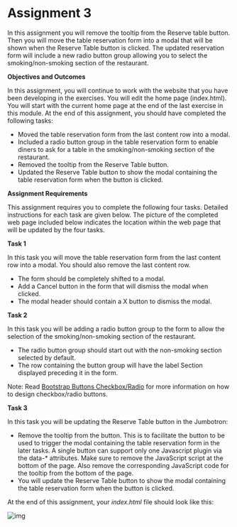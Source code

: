 # Assignment 3

In this assignment you will remove the tooltip from the Reserve table button. Then you will move the table reservation form into a modal that will be shown when the Reserve Table button is clicked. The updated reservation form will include a new radio button group allowing you to select the smoking/non-smoking section of the restaurant.

**Objectives and Outcomes**

In this assignment, you will continue to work with the website that you have been developing in the exercises. You will edit the home page (index.html). You will start with the current home page at the end of the last exercise in this module. At the end of this assignment, you should have completed the following tasks:

- Moved the table reservation form from the last content row into a modal.
- Included a radio button group in the table reservation form to enable diners to ask for a table in the smoking/non-smoking section of the restaurant.
- Removed the tooltip from the Reserve Table button.
- Updated the Reserve Table button to show the modal containing the table reservation form when the button is clicked.

**Assignment Requirements**

This assignment requires you to complete the following four tasks. Detailed instructions for each task are given below. The picture of the completed web page included below indicates the location within the web page that will be updated by the four tasks.

**Task 1**

In this task you will move the table reservation form from the last content row into a modal. You should also remove the last content row.

- The form should be completely shifted to a modal.
- Add a Cancel button in the form that will dismiss the modal when clicked.
- The modal header should contain a X button to dismiss the modal.

**Task 2**

In this task you will be adding a radio button group to the form to allow the selection of the smoking/non-smoking section of the restaurant.

- The radio button group should start out with the non-smoking section selected by default.
- The row containing the button group will have the label Section displayed preceding it in the form.

Note: Read [Bootstrap Buttons Checkbox/Radio](http://getbootstrap.com/docs/4.0/components/buttons/#checkbox-and-radio-buttons) for more information on how to design checkbox/radio buttons.

**Task 3**

In this task you will be updating the Reserve Table button in the Jumbotron:

- Remove the tooltip from the button. This is to facilitate the button to be used to trigger the modal containing the table reservation form in the later tasks. A single button can support only one Javascript plugin via the data-* attributes. Make sure to remove the JavaScript script at the bottom of the page. Also remove the corresponding JavaScript code for the tooltip from the bottom of the page.
- You will update the Reserve Table button to show the modal containing the table reservation form when the button is clicked.

At the end of this assignment, your *index.html* file should look like this:

![img](https://d3c33hcgiwev3.cloudfront.net/imageAssetProxy.v1/_dc9QC3MEeiTdA5yoE99Fg_86c5aee1ba2cc998964af3d5e281d4bd_assignment3.png?expiry=1624320000000&hmac=1G88JN18g24N-qTVh3HNrDUVxQjJ_zKR9LD4ZzsktyE)